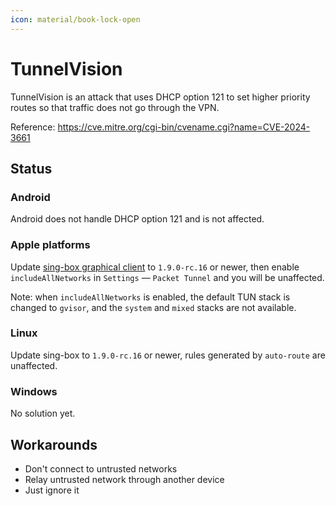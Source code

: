```yaml
---
icon: material/book-lock-open
---
```


# TunnelVision

TunnelVision is an attack that uses DHCP option 121 to set higher priority routes
so that traffic does not go through the VPN.

Reference: https://cve.mitre.org/cgi-bin/cvename.cgi?name=CVE-2024-3661

## Status

### Android

Android does not handle DHCP option 121 and is not affected.

### Apple platforms

Update [sing-box graphical client](/clients/apple/#download) to `1.9.0-rc.16` or newer,
then enable `includeAllNetworks` in `Settings` — `Packet Tunnel` and you will be unaffected.

Note: when `includeAllNetworks` is enabled, the default TUN stack is changed to `gvisor`,
and the `system` and `mixed` stacks are not available.

### Linux

Update sing-box to `1.9.0-rc.16` or newer, rules generated by `auto-route` are unaffected.

### Windows

No solution yet.

## Workarounds

* Don't connect to untrusted networks
* Relay untrusted network through another device
* Just ignore it

